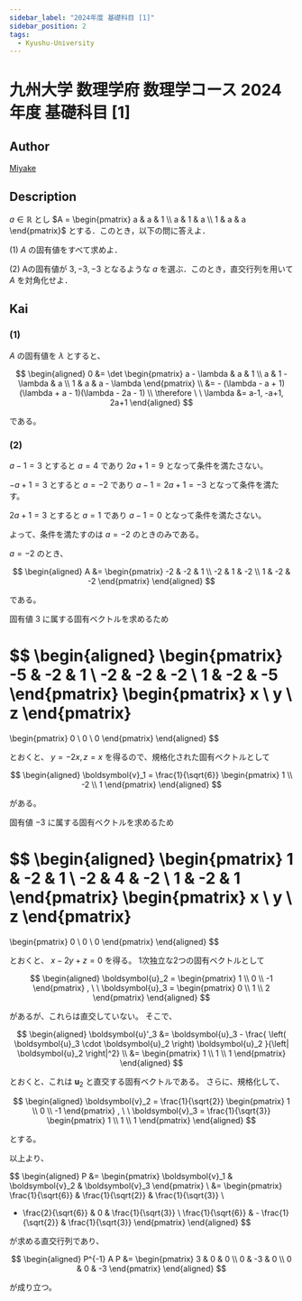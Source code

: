 ```yaml
---
sidebar_label: "2024年度 基礎科目 [1]"
sidebar_position: 2
tags:
  - Kyushu-University
---
```

# 九州大学 数理学府 数理学コース 2024年度 基礎科目 \[1\]

## **Author**
[Miyake](https://miyake.github.io/exams/index.html)

## **Description**
$a \in \mathbb{R}$ とし $A = \begin{pmatrix} a & a & 1 \\ a & 1 & a \\ 1 & a & a  \end{pmatrix}$ とする．このとき，以下の問に答えよ．

(1) $A$ の固有値をすべて求めよ．

(2) Aの固有値が $3, −3, −3$ となるような $a$ を選ぶ．このとき，直交行列を用いて $A$ を対角化せよ．

## **Kai**
### (1)
$A$ の固有値を $\lambda$ とすると、

$$
\begin{aligned}
0
&= \det \begin{pmatrix}
a - \lambda & a & 1 \\ a & 1 - \lambda & a \\ 1 & a & a - \lambda
\end{pmatrix}
\\
&= - (\lambda - a + 1)(\lambda + a - 1)(\lambda - 2a - 1)
\\
\therefore \ \ 
\lambda &= a-1, -a+1, 2a+1
\end{aligned}
$$

である。

### (2)
$a-1=3$ とすると $a=4$ であり $2a+1=9$ となって条件を満たさない。

$-a+1=3$ とすると $a=-2$ であり $a-1=2a+1=-3$ となって条件を満たす。

$2a+1=3$ とすると $a=1$ であり $a-1=0$ となって条件を満たさない。

よって、条件を満たすのは $a=-2$ のときのみである。

$a=-2$ のとき、

$$
\begin{aligned}
A
&= \begin{pmatrix} -2 & -2 & 1 \\ -2 & 1 & -2 \\ 1 & -2 & -2 \end{pmatrix}
\end{aligned}
$$

である。

固有値 $3$ に属する固有ベクトルを求めるため

$$
\begin{aligned}
\begin{pmatrix} -5 & -2 & 1 \\ -2 & -2 & -2 \\ 1 & -2 & -5 \end{pmatrix}
\begin{pmatrix} x \\ y \\ z \end{pmatrix}
=
\begin{pmatrix} 0 \\ 0 \\ 0 \end{pmatrix}
\end{aligned}
$$

とおくと、 $y=-2x, z=x$ を得るので、規格化された固有ベクトルとして

$$
\begin{aligned}
\boldsymbol{v}_1 = \frac{1}{\sqrt{6}}
\begin{pmatrix} 1 \\ -2 \\ 1 \end{pmatrix}
\end{aligned}
$$

がある。

固有値 $-3$ に属する固有ベクトルを求めるため

$$
\begin{aligned}
\begin{pmatrix} 1 & -2 & 1 \\ -2 & 4 & -2 \\ 1 & -2 & 1 \end{pmatrix}
\begin{pmatrix} x \\ y \\ z \end{pmatrix}
=
\begin{pmatrix} 0 \\ 0 \\ 0 \end{pmatrix}
\end{aligned}
$$

とおくと、 $x-2y+z=0$ を得る。
1次独立な2つの固有ベクトルとして

$$
\begin{aligned}
\boldsymbol{u}_2 = \begin{pmatrix} 1 \\ 0 \\ -1 \end{pmatrix}
, \ \ 
\boldsymbol{u}_3 = \begin{pmatrix} 0 \\ 1 \\ 2 \end{pmatrix}
\end{aligned}
$$

があるが、これらは直交していない。
そこで、

$$
\begin{aligned}
\boldsymbol{u}'_3
&= \boldsymbol{u}_3 - \frac{
\left( \boldsymbol{u}_3 \cdot \boldsymbol{u}_2 \right) \boldsymbol{u}_2
}{\left| \boldsymbol{u}_2 \right|^2}
\\
&= \begin{pmatrix} 1 \\ 1 \\ 1 \end{pmatrix}
\end{aligned}
$$

とおくと、これは $\boldsymbol{u}_2$ と直交する固有ベクトルである。
さらに、規格化して、

$$
\begin{aligned}
\boldsymbol{v}_2
= \frac{1}{\sqrt{2}} \begin{pmatrix} 1 \\ 0 \\ -1 \end{pmatrix}
, \ \ 
\boldsymbol{v}_3 
= \frac{1}{\sqrt{3}} \begin{pmatrix} 1 \\ 1 \\ 1 \end{pmatrix}
\end{aligned}
$$

とする。

以上より、

$$
\begin{aligned}
P
&= \begin{pmatrix}
\boldsymbol{v}_1 & \boldsymbol{v}_2 & \boldsymbol{v}_3
\end{pmatrix}
\\
&= \begin{pmatrix}
\frac{1}{\sqrt{6}} & \frac{1}{\sqrt{2}} & \frac{1}{\sqrt{3}} \\
- \frac{2}{\sqrt{6}} & 0 & \frac{1}{\sqrt{3}} \\
\frac{1}{\sqrt{6}} & - \frac{1}{\sqrt{2}} & \frac{1}{\sqrt{3}}
\end{pmatrix}
\end{aligned}
$$

が求める直交行列であり、

$$
\begin{aligned}
P^{-1} A P
&= \begin{pmatrix} 3 & 0 & 0 \\ 0 & -3 & 0 \\ 0 & 0 & -3 \end{pmatrix}
\end{aligned}
$$

が成り立つ。
